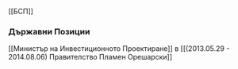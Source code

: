 [[БСП]]

### Държавни Позиции
[[Министър на Инвестиционното Проектиране]] в [[(2013.05.29 - 2014.08.06) Правителство Пламен Орешарски]]